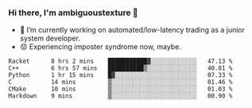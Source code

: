 ### Hi there, I'm ambiguoustexture 👋

<!--
**ambiguoustexture/ambiguoustexture** is a ✨ _special_ ✨ repository because its `README.md` (this file) appears on your GitHub profile.

Here are some ideas to get you started:
-->
- 🔭 I’m currently working on automated/low-latency trading as a junior system developer.
- :worried: Experiencing imposter syndrome now, maybe.

<!--START_SECTION:waka-->

```text
Racket      8 hrs 2 mins    ███████████▓░░░░░░░░░░░░░   47.13 %
C++         6 hrs 57 mins   ██████████▒░░░░░░░░░░░░░░   40.81 %
Python      1 hr 15 mins    █▓░░░░░░░░░░░░░░░░░░░░░░░   07.33 %
C           14 mins         ▒░░░░░░░░░░░░░░░░░░░░░░░░   01.46 %
CMake       10 mins         ▒░░░░░░░░░░░░░░░░░░░░░░░░   01.03 %
Markdown    9 mins          ▒░░░░░░░░░░░░░░░░░░░░░░░░   00.90 %
```

<!--END_SECTION:waka-->
